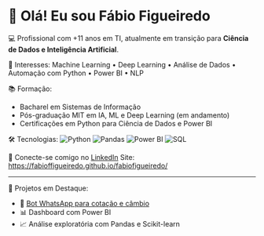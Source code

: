 # 👋 Olá! Eu sou Fábio Figueiredo

💻 Profissional com +11 anos em TI, atualmente em transição para **Ciência de Dados e Inteligência Artificial**.

🎯 Interesses: Machine Learning • Deep Learning • Análise de Dados • Automação com Python • Power BI • NLP

📚 Formação:
- Bacharel em Sistemas de Informação
- Pós-graduação MIT em IA, ML e Deep Learning (em andamento)
- Certificações em Python para Ciência de Dados e Power BI

🛠️ Tecnologias:
![Python](https://img.shields.io/badge/-Python-3776AB?style=flat&logo=python&logoColor=white)
![Pandas](https://img.shields.io/badge/-Pandas-150458?style=flat&logo=pandas&logoColor=white)
![Power BI](https://img.shields.io/badge/-PowerBI-F2C811?style=flat&logo=powerbi&logoColor=black)
![SQL](https://img.shields.io/badge/-SQL-4479A1?style=flat&logo=postgresql&logoColor=white)

🔗 Conecte-se comigo no [LinkedIn](https://www.linkedin.com/in/fabio-ffigueiredo/)
Site: https://fabioffigueiredo.github.io/fabiofigueiredo/

---

📌 Projetos em Destaque:
- 🤖 [Bot WhatsApp para cotação e câmbio](https://github.com/fabioffigueiredo)
- 📊 Dashboard com Power BI
- 📈 Análise exploratória com Pandas e Scikit-learn
